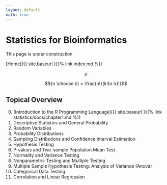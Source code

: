 ```yaml
---
layout: default
math: true
---
```


# Statistics for Bioinformatics

This page is under construction

[Home]({{ site.baseurl }}{% link index.md %})

$$\mu$$

$${n \choose k} = \frac{n!}{k!(n-k)!}$$

## Topical Overview

0. [Introduction to the R Programming Language]({{ site.baseurl }}{% link statistics/docs/chapter1.md %})
1. Descriptive Statistics and General Probability
2. Random Variables
3. Probability Distributions
4. Sampling Distributions and Confidence Interval Estimation
5. Hypothesis Testing
6. P-values and Two-sample Population Mean Test
7. Normality and Variance Testing
8. Nonparametric Testing and Multiple Testing
9. Multiple Sample Hypothesis Testing: Analysis of Variance (Anova)
10. Categorical Data Testing
11. Correlation and Linear Regression



